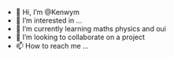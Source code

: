 - 👋 Hi, I’m @Kenwym
- 👀 I’m interested in ...
- 🌱 I’m currently learning maths physics and oui
- 💞️ I’m looking to collaborate on a project
- 📫 How to reach me ...

<!---
Kenwym/Kenwym is a ✨ special ✨ repository because its `README.md` (this file) appears on your GitHub profile.
You can click the Preview link to take a look at your changes.
--->
